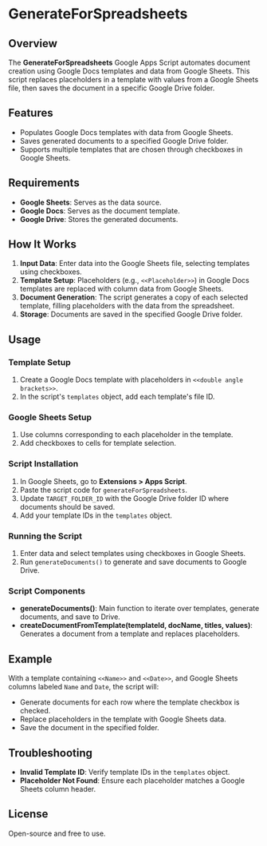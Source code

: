 # GenerateForSpreadsheets

## Overview
The **GenerateForSpreadsheets** Google Apps Script automates document creation using Google Docs templates and data from Google Sheets. This script replaces placeholders in a template with values from a Google Sheets file, then saves the document in a specific Google Drive folder.

## Features
- Populates Google Docs templates with data from Google Sheets.
- Saves generated documents to a specified Google Drive folder.
- Supports multiple templates that are chosen through checkboxes in Google Sheets.

## Requirements
- **Google Sheets**: Serves as the data source.
- **Google Docs**: Serves as the document template.
- **Google Drive**: Stores the generated documents.

## How It Works
1. **Input Data**: Enter data into the Google Sheets file, selecting templates using checkboxes.
2. **Template Setup**: Placeholders (e.g., `<<Placeholder>>`) in Google Docs templates are replaced with column data from Google Sheets.
3. **Document Generation**: The script generates a copy of each selected template, filling placeholders with the data from the spreadsheet.
4. **Storage**: Documents are saved in the specified Google Drive folder.

## Usage

### Template Setup
1. Create a Google Docs template with placeholders in `<<double angle brackets>>`.
2. In the script's `templates` object, add each template's file ID.

### Google Sheets Setup
1. Use columns corresponding to each placeholder in the template.
2. Add checkboxes to cells for template selection.

### Script Installation
1. In Google Sheets, go to **Extensions > Apps Script**.
2. Paste the script code for `generateForSpreadsheets`.
3. Update `TARGET_FOLDER_ID` with the Google Drive folder ID where documents should be saved.
4. Add your template IDs in the `templates` object.

### Running the Script
1. Enter data and select templates using checkboxes in Google Sheets.
2. Run `generateDocuments()` to generate and save documents to Google Drive.

### Script Components
- **generateDocuments()**: Main function to iterate over templates, generate documents, and save to Drive.
- **createDocumentFromTemplate(templateId, docName, titles, values)**: Generates a document from a template and replaces placeholders.

## Example
With a template containing `<<Name>>` and `<<Date>>`, and Google Sheets columns labeled `Name` and `Date`, the script will:
- Generate documents for each row where the template checkbox is checked.
- Replace placeholders in the template with Google Sheets data.
- Save the document in the specified folder.

## Troubleshooting
- **Invalid Template ID**: Verify template IDs in the `templates` object.
- **Placeholder Not Found**: Ensure each placeholder matches a Google Sheets column header.

## License
Open-source and free to use.
